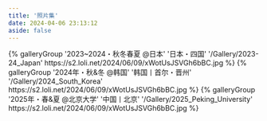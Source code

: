```yaml
---
title: '照片集'
date: 2024-04-06 23:13:12
aside: false
---
```

<div class="gallery-group-main">
{% galleryGroup '2023~2024・秋冬春夏 @日本' '日本・四国' '/Gallery/2023-24_Japan' https://s2.loli.net/2024/06/09/xWotUsJSVGh6bBC.jpg %}
{% galleryGroup '2024年・秋&冬 @韩国' '韩国丨首尔・晋州' '/Gallery/2024_South_Korea' https://s2.loli.net/2024/06/09/xWotUsJSVGh6bBC.jpg %}
{% galleryGroup '2025年・春&夏 @北京大学' '中国丨北京' '/Gallery/2025_Peking_University' https://s2.loli.net/2024/06/09/xWotUsJSVGh6bBC.jpg %}
</div>

